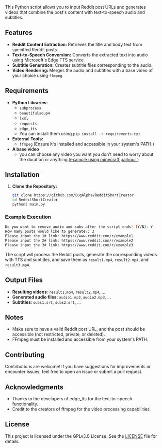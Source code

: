 This Python script allows you to input Reddit post URLs and generates videos that combine the post's content with text-to-speech audio and subtitles.

## Features

- **Reddit Content Extraction:** Retrieves the title and body text from specified Reddit posts.
- **Text-to-Speech Conversion:** Converts the extracted text into audio using Microsoft's Edge TTS service.
- **Subtitle Generation:** Creates subtitle files corresponding to the audio.
- **Video Rendering:** Merges the audio and subtitles with a base video of your choice using `ffmpeg`.

## Requirements

- **Python Libraries:**
  - `subprocess`
  - `beautifulsoup4`
  - `lxml`
  - `requests`
  - `edge_tts`
  - You can install them using `pip install -r requirements.txt`
- **External Tools:**
  - `ffmpeg` (Ensure it's installed and accessible in your system's PATH.)
- **A base video**
  - you can choose any video you want you don't need to worry about the duration or anything [(example using minecraft parkour )](https://youtu.be/pQWCY6EoyOM?si=DFdgwLZNwcWEG7ur)

## Installation

1. **Clone the Repository:**

   ```bash
   git clone https://github.com/BugAlpha/RedditShortCreator
   cd RedditShortCreator
   python3 main.py
### Example Execution

```bash
Do you want to remove audio and subs after the script ends? (Y/N): Y
How many posts would like to generate?: 3
Please input the 1# link: https://www.reddit.com/r/example1
Please input the 2# link: https://www.reddit.com/r/example2
Please input the 3# link: https://www.reddit.com/r/example3
```

The script will process the Reddit posts, generate the corresponding videos with TTS and subtitles, and save them as `result1.mp4`, `result2.mp4`, and `result3.mp4`.

## Output Files

- **Resulting videos**: `result1.mp4`, `result2.mp4`, ...
- **Generated audio files**: `audio1.mp3`, `audio2.mp3`, ...
- **Subtitles**: `subs1.srt`, `subs2.srt`, ...
 

## Notes

- Make sure to have a valid Reddit post URL, and the post should be accessible (not restricted, private, or deleted).
- FFmpeg must be installed and accessible from your system's PATH.
## Contributing
Contributions are welcome! If you have suggestions for improvements or encounter issues, feel free to open an issue or submit a pull request.
## Acknowledgments
- Thanks to the developers of edge_tts for the text-to-speech functionality.
- Credit to the creators of ffmpeg for the video processing capabilities.

## License
This project is licensed under the GPLv3.0 License. See the [LICENSE](LICENSE) file for details.

